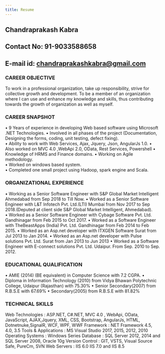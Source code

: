 ```yaml
---
title: Resume
---
```

## Chandraprakash Kabra <br/>
## Contact No: 91-9033588658<br/>
## E-mail id: chandraprakashkabra@gmail.com<br/>

### CAREER OBJECTIVE

To work in a professional organization, take up responsibility, strive for collective growth and development.
To be a member of an organization where I can use and enhance my knowledge and skills, thus contributing towards the growth of organization as well as myself.

### CAREER SNAPSHOT
•	9 Years of experience in developing Web based software using Microsoft .NET Technologies.
•	Involved in all phases of the project (Documentation, Designing the forms, coding, unit testing, defect fixing).<br/>
•	Ability to work with Web Services, Ajax, Jquery, Json, AngularJs 1.0.
•	Also worked on MVC 4.0 ,WebApi 2.0, OData, Rest Services, Powershell
•	Knowledge of HRMS and Finance domains.
•	Working on Agile methodology.<br/>
•	Worked on windows based system.<br/>
•	Completed one small project using Hadoop, spark engine and Scala.

### ORGANIZATIONAL EXPERIENCE
•	Working as a Senior Software Engineer with S&P Global Market Intelligent Ahmedabad from Sep 2018 to Till Now.
•	Worked as a Senior Software Engineer with L&T Infotech Pvt. Ltd.(LTI) Mumbai from Nov 2017 to Sep 2018.(Deputed at client side S&P    Global Market Intelligent, Ahmedabad).<br/>
•	Worked as a Senior Software Engineer with Cybage Software Pvt. Ltd. Gandhinagar from Feb 2015 to Oct 2017.
•	Worked as a Software Engineer with TheBeastApps (India) Pvt. Ltd. Gandhinagar from Feb 2014 to Feb 2015.
•	Worked as an Asp.net developer with ITXGEN Software Surat from Jul 2013 to Jan 2014.
•	Worked as an Asp.net developer with Pulse solutions Pvt. Ltd. Surat from Jan 2013 to Jun 2013
•	Worked as a Software Engineer with E-connect solutions Pvt. Ltd. Udaipur. From Sep. 2010 to Sep. 2012.

### EDUCATIONAL QUALIFICATION

•	AMIE (2014) (BE equivalent) in Computer Science with 7.2 CGPA.
•	Diploma in Information Technology (2010) from Vidya Bhawan Polytechnic College, Udaipur (Rajasthan)  with 75.30%
•	Senior Secondary(2007) from R.B.S.E with 67.69%
•	Secondary(2005) from R.B.S.E with 81.82%
### TECHNICAL SKILLS

Web Technologies        :    ASP.NET, C#.NET, MVC 4.0 , WebApi, OData, JavaScript, AJAX,Jquery, XML, CSS, Bootstrap, AngularJs, HTML,                                Dotnetnuke,SignalR, WCF, WPF, WWF
Framework               :    NET Framework 4.5, 4.0, 3.5
Tools & Applications    :    MS Visual Studio 2017, 2015, 2012, 2010
Operating Systems       :    Windows Series
Database                :    SQL Server 2012, 2014 and SQL Server 2008, Oracle 10g
Version Control         :    GIT, VSTS, Visual Source Safe, PureCm, SVN
Web Servers             :    IIS 6.0 IIS 7.0 and IIS 8.5
